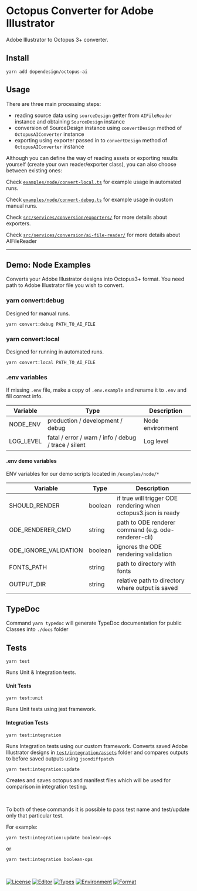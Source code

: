 # Octopus Converter for Adobe Illustrator

Adobe Illustrator to Octopus 3+ converter.

## Install

```
yarn add @opendesign/octopus-ai
```

## Usage

There are three main processing steps:

- reading source data using `sourceDesign` getter from `AIFileReader` instance and obtaining `SourceDesign` instance
- conversion of SourceDesign instance using `convertDesign` method of `OctopusAIConverter` instance
- exporting using exporter passed in to `convertDesign` method of `OctopusAIConverter` instance

Although you can define the way of reading assets or exporting results yourself (create your own reader/exporter class), you can also choose between existing ones:

Check [`examples/node/convert-local.ts`](./examples/node/convert-local.ts) for example usage in automated runs.

Check [`examples/node/convert-debug.ts`](./examples/node/convert-debug.ts) for example usage in custom manual runs.

Check [`src/services/conversion/exporters/`](./src/services/conversion/exporters/index.ts) for more details about exporters.

Check [`src/services/conversion/ai-file-reader/`](./src/services/conversion/ai-file-reader/index.ts) for more details about AIFileReader

---

## Demo: Node Examples

Converts your Adobe Illustrator designs into Octopus3+ format.
You need path to Adobe Illustrator file you wish to convert.

### yarn convert:debug

Designed for manual runs.

```
yarn convert:debug PATH_TO_AI_FILE
```

### yarn convert:local

Designed for running in automated runs.

```
yarn convert:local PATH_TO_AI_FILE
```

### .env variables

If missing `.env` file, make a copy of `.env.example` and rename it to `.env` and fill correct info.

| Variable  | Type                                                 | Description      |
| --------- | ---------------------------------------------------- | ---------------- |
| NODE_ENV  | production / development / debug                     | Node environment |
| LOG_LEVEL | fatal / error / warn / info / debug / trace / silent | Log level        |

#### .env demo variables

ENV variables for our demo scripts located in `/examples/node/*`

| Variable              | Type    | Description                                                    |
| --------------------- | ------- | -------------------------------------------------------------- |
| SHOULD_RENDER         | boolean | if true will trigger ODE rendering when octopus3.json is ready |
| ODE_RENDERER_CMD      | string  | path to ODE renderer command (e.g. ode-renderer-cli)           |
| ODE_IGNORE_VALIDATION | boolean | ignores the ODE rendering validation                           |
| FONTS_PATH            | string  | path to directory with fonts                                   |
| OUTPUT_DIR            | string  | relative path to directory where output is saved               |

## TypeDoc

Command `yarn typedoc` will generate TypeDoc documentation for public Classes into `./docs` folder

## Tests

```
yarn test
```

Runs Unit & Integration tests.

#### Unit Tests

```
yarn test:unit
```

Runs Unit tests using jest framework.

#### Integration Tests

```
yarn test:integration
```

Runs Integration tests using our custom framework.
Converts saved Adobe Illustrator designs in
[`test/integration/assets`](./test/integration/assets) folder and compares outputs to before saved outputs using `jsondiffpatch`

```
yarn test:integration:update
```

Creates and saves octopus and manifest files which will be used for comparison in integration testing.

&nbsp;

To both of these commands it is possible to pass test name and test/update only that particular test.

For example:

```
yarn test:integration:update boolean-ops
```

or

```
yarn test:integration boolean-ops
```

&nbsp;

[![License](https://img.shields.io/badge/license-Apache%202.0-green)](https://www.apache.org/licenses/LICENSE-2.0)
[![Editor](https://img.shields.io/badge/editor-Adobe%20Illustrator-orange)](https://www.adobe.com/products/illustrator.html)
[![Types](https://img.shields.io/badge/types-Typescript-blue)](https://www.typescriptlang.org/docs/)
[![Environment](https://img.shields.io/badge/environment-Node.js-brightgreen)](https://nodejs.org/en/)
[![Format](https://img.shields.io/badge/format-Octopus%203%2B-blue)](https://octopus-schema.avocode.com/)

